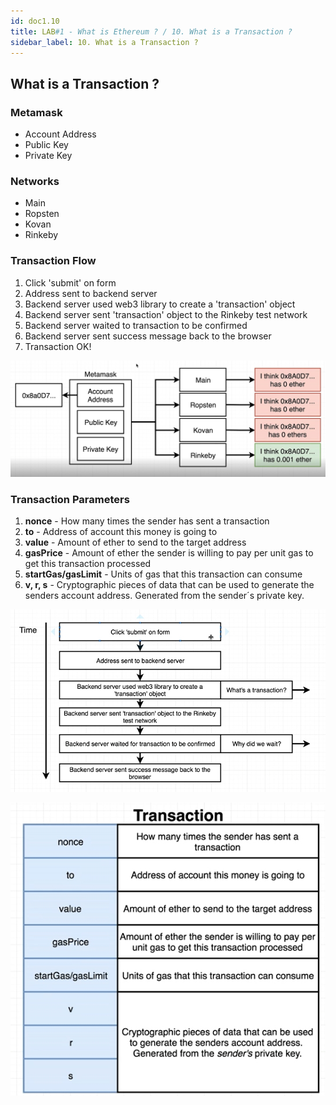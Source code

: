 ```yaml
---
id: doc1.10
title: LAB#1 - What is Ethereum ? / 10. What is a Transaction ?
sidebar_label: 10. What is a Transaction ?
---
```


## What is a Transaction ?

### Metamask
- Account Address
- Public Key
- Private Key

### Networks
- Main
- Ropsten
- Kovan
- Rinkeby

### Transaction Flow
1. Click 'submit' on form
2. Address sent to backend server
3. Backend server used web3 library to create a 'transaction' object
4. Backend server sent 'transaction' object to the Rinkeby test network
5. Backend server waited to transaction to be confirmed
6. Backend server sent success message back to the browser
7. Transaction OK!

![alt text](.\assets\Imagem10_1.jpg)

### Transaction Parameters
1. **nonce** - How many times the sender has sent a transaction
2. **to** - Address of account this money is going to
3. **value** - Amount of ether to send to the target address
4. **gasPrice** - Amount of ether the sender is willing to pay per unit gas to get this transaction processed
5. **startGas/gasLimit** - Units of gas that this transaction can consume
6. **v, r, s** - Cryptographic pieces of data that can be used to generate the senders account address. Generated from the sender´s private key.   

![alt text](.\assets\Imagem10_2.jpg)




![alt text](.\assets\Imagem10_3.jpg)
